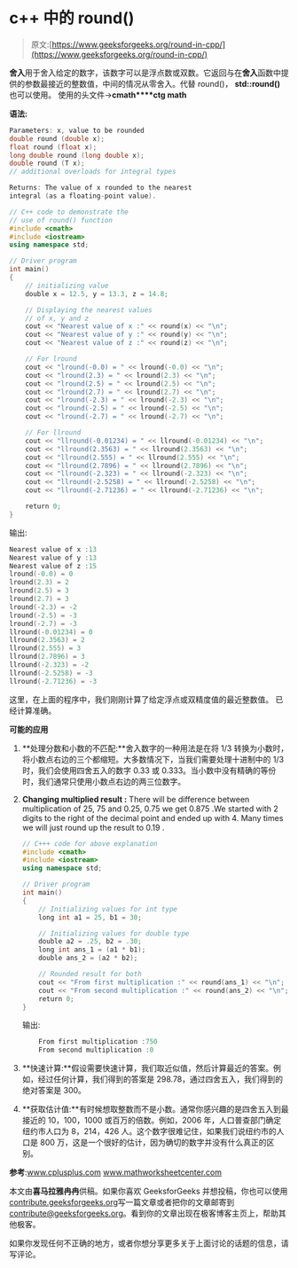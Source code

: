 # c++ 中的 round()

> 原文:[https://www.geeksforgeeks.org/round-in-cpp/](https://www.geeksforgeeks.org/round-in-cpp/)

**舍入**用于舍入给定的数字，该数字可以是浮点数或双数。它返回与在**舍入**函数中提供的参数最接近的整数值，中间的情况从零舍入。代替 round()， **std::round()** 也可以使用。
使用的头文件->**cmath****ctg math**

**语法:**

```cpp
Parameters: x, value to be rounded
double round (double x);
float round (float x);
long double round (long double x);
double round (T x);           
// additional overloads for integral types

Returns: The value of x rounded to the nearest 
integral (as a floating-point value).

```

```cpp
// C++ code to demonstrate the
// use of round() function
#include <cmath>
#include <iostream>
using namespace std;

// Driver program
int main()
{
    // initializing value
    double x = 12.5, y = 13.3, z = 14.8;

    // Displaying the nearest values
    // of x, y and z
    cout << "Nearest value of x :" << round(x) << "\n";
    cout << "Nearest value of y :" << round(y) << "\n";
    cout << "Nearest value of z :" << round(z) << "\n";

    // For lround
    cout << "lround(-0.0) = " << lround(-0.0) << "\n";
    cout << "lround(2.3) = " << lround(2.3) << "\n";
    cout << "lround(2.5) = " << lround(2.5) << "\n";
    cout << "lround(2.7) = " << lround(2.7) << "\n";
    cout << "lround(-2.3) = " << lround(-2.3) << "\n";
    cout << "lround(-2.5) = " << lround(-2.5) << "\n";
    cout << "lround(-2.7) = " << lround(-2.7) << "\n";

    // For llround
    cout << "llround(-0.01234) = " << llround(-0.01234) << "\n";
    cout << "llround(2.3563) = " << llround(2.3563) << "\n";
    cout << "llround(2.555) = " << llround(2.555) << "\n";
    cout << "llround(2.7896) = " << llround(2.7896) << "\n";
    cout << "llround(-2.323) = " << llround(-2.323) << "\n";
    cout << "llround(-2.5258) = " << llround(-2.5258) << "\n";
    cout << "llround(-2.71236) = " << llround(-2.71236) << "\n";

    return 0;
}
```

输出:

```cpp
Nearest value of x :13
Nearest value of y :13
Nearest value of z :15
lround(-0.0) = 0
lround(2.3) = 2
lround(2.5) = 3
lround(2.7) = 3
lround(-2.3) = -2
lround(-2.5) = -3
lround(-2.7) = -3
llround(-0.01234) = 0
llround(2.3563) = 2
llround(2.555) = 3
llround(2.7896) = 3
llround(-2.323) = -2
llround(-2.5258) = -3
llround(-2.71236) = -3

```

这里，在上面的程序中，我们刚刚计算了给定浮点或双精度值的最近整数值。
已经计算准确。

**可能的应用**

1.  **处理分数和小数的不匹配:**舍入数字的一种用法是在将 1/3 转换为小数时，将小数点右边的三个都缩短。大多数情况下，当我们需要处理十进制中的 1/3 时，我们会使用四舍五入的数字 0.33 或 0.333。当小数中没有精确的等份时，我们通常只使用小数点右边的两三位数字。
2.  **Changing multiplied result :** There will be difference between multiplication of 25, 75 and 0.25, 0.75 we get 0.875 .We started with 2 digits to the right of the decimal point and ended up with 4\. Many times we will just round up the result to 0.19 .

    ```cpp
    // C+++ code for above explanation
    #include <cmath>
    #include <iostream>
    using namespace std;

    // Driver program
    int main()
    {
        // Initializing values for int type
        long int a1 = 25, b1 = 30;

        // Initializing values for double type
        double a2 = .25, b2 = .30;
        long int ans_1 = (a1 * b1);
        double ans_2 = (a2 * b2);

        // Rounded result for both
        cout << "From first multiplication :" << round(ans_1) << "\n";
        cout << "From second multiplication :" << round(ans_2) << "\n";
        return 0;
    }
    ```

    输出:

    ```cpp
        From first multiplication :750
        From second multiplication :0

    ```

3.  **快速计算:**假设需要快速计算，我们取近似值，然后计算最近的答案。例如，经过任何计算，我们得到的答案是 298.78，通过四舍五入，我们得到的绝对答案是 300。
4.  **获取估计值:**有时候想取整数而不是小数。通常你感兴趣的是四舍五入到最接近的 10，100，1000 或百万的倍数。例如，2006 年，人口普查部门确定纽约市人口为 8，214，426 人。这个数字很难记住，如果我们说纽约市的人口是 800 万，这是一个很好的估计，因为确切的数字并没有什么真正的区别。

**参考**:www.cplusplus.com www.mathworksheetcenter.com

本文由**喜马拉雅冉冉**供稿。如果你喜欢 GeeksforGeeks 并想投稿，你也可以使用[contribute.geeksforgeeks.org](http://www.contribute.geeksforgeeks.org)写一篇文章或者把你的文章邮寄到 contribute@geeksforgeeks.org。看到你的文章出现在极客博客主页上，帮助其他极客。

如果你发现任何不正确的地方，或者你想分享更多关于上面讨论的话题的信息，请写评论。